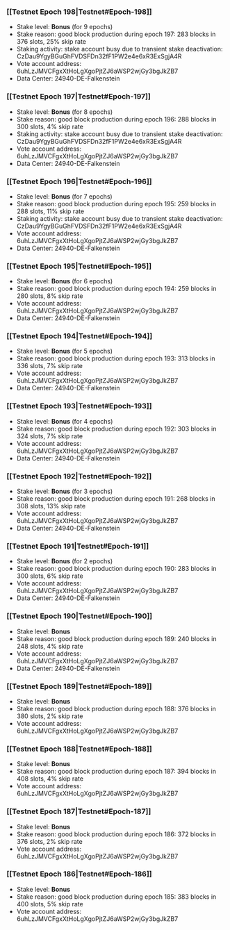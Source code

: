 ### [[Testnet Epoch 198|Testnet#Epoch-198]]
* Stake level: **Bonus** (for 9 epochs)
* Stake reason: good block production during epoch 197: 283 blocks in 376 slots, 25% skip rate
* Staking activity: stake account busy due to transient stake deactivation: CzDau9YgyBGuGhFVDSFDn32fF1PW2e4e6xR3ExSgjA4R
* Vote account address: 6uhLzJMVCFgxXtHoLgXgoPjtZJ6aWSP2wjGy3bgJkZB7
* Data Center: 24940-DE-Falkenstein
### [[Testnet Epoch 197|Testnet#Epoch-197]]
* Stake level: **Bonus** (for 8 epochs)
* Stake reason: good block production during epoch 196: 288 blocks in 300 slots, 4% skip rate
* Staking activity: stake account busy due to transient stake deactivation: CzDau9YgyBGuGhFVDSFDn32fF1PW2e4e6xR3ExSgjA4R
* Vote account address: 6uhLzJMVCFgxXtHoLgXgoPjtZJ6aWSP2wjGy3bgJkZB7
* Data Center: 24940-DE-Falkenstein
### [[Testnet Epoch 196|Testnet#Epoch-196]]
* Stake level: **Bonus** (for 7 epochs)
* Stake reason: good block production during epoch 195: 259 blocks in 288 slots, 11% skip rate
* Staking activity: stake account busy due to transient stake deactivation: CzDau9YgyBGuGhFVDSFDn32fF1PW2e4e6xR3ExSgjA4R
* Vote account address: 6uhLzJMVCFgxXtHoLgXgoPjtZJ6aWSP2wjGy3bgJkZB7
* Data Center: 24940-DE-Falkenstein
### [[Testnet Epoch 195|Testnet#Epoch-195]]
* Stake level: **Bonus** (for 6 epochs)
* Stake reason: good block production during epoch 194: 259 blocks in 280 slots, 8% skip rate
* Vote account address: 6uhLzJMVCFgxXtHoLgXgoPjtZJ6aWSP2wjGy3bgJkZB7
* Data Center: 24940-DE-Falkenstein
### [[Testnet Epoch 194|Testnet#Epoch-194]]
* Stake level: **Bonus** (for 5 epochs)
* Stake reason: good block production during epoch 193: 313 blocks in 336 slots, 7% skip rate
* Vote account address: 6uhLzJMVCFgxXtHoLgXgoPjtZJ6aWSP2wjGy3bgJkZB7
* Data Center: 24940-DE-Falkenstein
### [[Testnet Epoch 193|Testnet#Epoch-193]]
* Stake level: **Bonus** (for 4 epochs)
* Stake reason: good block production during epoch 192: 303 blocks in 324 slots, 7% skip rate
* Vote account address: 6uhLzJMVCFgxXtHoLgXgoPjtZJ6aWSP2wjGy3bgJkZB7
* Data Center: 24940-DE-Falkenstein
### [[Testnet Epoch 192|Testnet#Epoch-192]]
* Stake level: **Bonus** (for 3 epochs)
* Stake reason: good block production during epoch 191: 268 blocks in 308 slots, 13% skip rate
* Vote account address: 6uhLzJMVCFgxXtHoLgXgoPjtZJ6aWSP2wjGy3bgJkZB7
* Data Center: 24940-DE-Falkenstein
### [[Testnet Epoch 191|Testnet#Epoch-191]]
* Stake level: **Bonus** (for 2 epochs)
* Stake reason: good block production during epoch 190: 283 blocks in 300 slots, 6% skip rate
* Vote account address: 6uhLzJMVCFgxXtHoLgXgoPjtZJ6aWSP2wjGy3bgJkZB7
* Data Center: 24940-DE-Falkenstein
### [[Testnet Epoch 190|Testnet#Epoch-190]]
* Stake level: **Bonus**
* Stake reason: good block production during epoch 189: 240 blocks in 248 slots, 4% skip rate
* Vote account address: 6uhLzJMVCFgxXtHoLgXgoPjtZJ6aWSP2wjGy3bgJkZB7
* Data Center: 24940-DE-Falkenstein
### [[Testnet Epoch 189|Testnet#Epoch-189]]
* Stake level: **Bonus**
* Stake reason: good block production during epoch 188: 376 blocks in 380 slots, 2% skip rate
* Vote account address: 6uhLzJMVCFgxXtHoLgXgoPjtZJ6aWSP2wjGy3bgJkZB7
### [[Testnet Epoch 188|Testnet#Epoch-188]]
* Stake level: **Bonus**
* Stake reason: good block production during epoch 187: 394 blocks in 408 slots, 4% skip rate
* Vote account address: 6uhLzJMVCFgxXtHoLgXgoPjtZJ6aWSP2wjGy3bgJkZB7
### [[Testnet Epoch 187|Testnet#Epoch-187]]
* Stake level: **Bonus**
* Stake reason: good block production during epoch 186: 372 blocks in 376 slots, 2% skip rate
* Vote account address: 6uhLzJMVCFgxXtHoLgXgoPjtZJ6aWSP2wjGy3bgJkZB7
### [[Testnet Epoch 186|Testnet#Epoch-186]]
* Stake level: **Bonus**
* Stake reason: good block production during epoch 185: 383 blocks in 400 slots, 5% skip rate
* Vote account address: 6uhLzJMVCFgxXtHoLgXgoPjtZJ6aWSP2wjGy3bgJkZB7